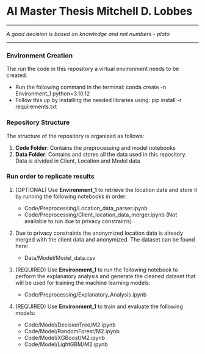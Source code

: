 # AI Master Thesis Mitchell D. Lobbes
------
*A good decision is based on knowledge and not numbers - plato*

-------
### Environment Creation
The run the code in this repository a virtual environment needs to be created:
- Run the following command in the terminal: conda create -n Environment_1 python=3.10.12
- Follow this up by installing the needed libraries using: pip install -r requirements.txt

### Repository Structure
The structure of the repository is organized as follows:

1. **Code Folder**: Contains the preprocessing and model notebooks
2. **Data Folder**: Contains and stores all the data used in this repository. Data is divided in Client, Location and Model data


### Run order to replicate results


1.  (OPTIONAL) Use **Environment_1** to retrieve the location data and store it by running the following notebooks in order:
    - Code/Preprocessing/Location_data_parser.ipynb
    - Code/Preprocessing/Client_location_data_merger.ipynb (Not available to run due to privacy constraints)

2. Due to privacy constraints the anonymized location data is already merged with the client data and anonymized. The dataset can be found here:
    - Data/Model/Model_data.csv

3. (REQUIRED) Use **Environment_1** to run the following notebook to perform the explanatory analysis and generate the cleaned dataset that will be used for training the machine learning models:
    - Code/Preprocessing/Explanatory_Analysis.ipynb

4. (REQUIRED) Use **Environment_1** to train and evaluate the following models:
    - Code/Model/DecisionTree/M2.ipynb
    - Code/Model/RandomForest/M2.ipynb
    - Code/Model/XGBoost/M2.ipynb
    - Code/Model/LightGBM/M2.ipynb
